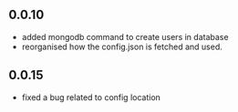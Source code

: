 ## 0.0.10
- added mongodb command to create users in database
- reorganised how the config.json is fetched and used.

## 0.0.15
- fixed a bug related to config location

